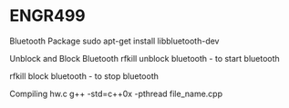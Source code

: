 # ENGR499

Bluetooth Package
sudo apt-get install libbluetooth-dev

Unblock and Block Bluetooth
rfkill unblock bluetooth  - to start bluetooth 

rfkill block bluetooth  - to stop bluetooth 


Compiling hw.c
g++ -std=c++0x -pthread file_name.cpp
